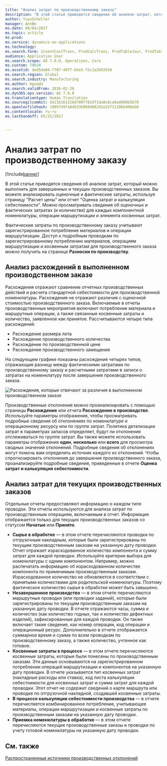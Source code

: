 ```yaml
---
title: "Анализ затрат по производственному заказу"
description: "В этой статье приводятся сведения об анализе затрат, который можно выполнить для завершенных и текущих производственных заказов. Вы можете анализировать оценочные и фактические затраты, используя страницу &quot;Расчет цены&quot; или отчет &quot;Оценка затрат и калькуляция себестоимости&quot;. Можно просматривать сведения об оценочных и фактических затратах (и количестве) для каждых компонентной номенклатуры, операции маршрутизации и элемента косвенных затрат."
author: YuyuScheller
manager: AnnBe
ms.date: 04/04/2017
ms.topic: article
ms.prod: 
ms.service: dynamics-ax-applications
ms.technology: 
ms.search.form: InventCostTrans, ProdCalcTrans, ProdTableJour, ProdTableListPage
audience: Application User
ms.search.scope: AX 7.0.0, Operations, Core
ms.custom: 79634
ms.assetid: ded5da04-f787-49f7-b5e5-75c2a2b92930
ms.search.region: Global
ms.search.industry: Manufacturing
ms.author: mguada
ms.search.validFrom: 2016-02-28
ms.dyn365.ops.version: AX 7.0.0
ms.translationtype: Human Translation
ms.sourcegitcommit: d421b161216d700f7819f1da8c0ca8ad089b5670
ms.openlocfilehash: 1905749fa8db33b960d082d1e22f11206b400eb0
ms.contentlocale: ru-ru
ms.lasthandoff: 05/25/2017


---
```


# <a name="production-order-cost-analysis"></a>Анализ затрат по производственному заказу

[!include[banner](../includes/banner.md)]


В этой статье приводятся сведения об анализе затрат, который можно выполнить для завершенных и текущих производственных заказов. Вы можете анализировать оценочные и фактические затраты, используя страницу "Расчет цены" или отчет "Оценка затрат и калькуляция себестоимости". Можно просматривать сведения об оценочных и фактических затратах (и количестве) для каждых компонентной номенклатуры, операции маршрутизации и элемента косвенных затрат.

Фактические затраты по производственному заказу учитывают зарегистрированное потребление материалов и операции маршрутизации. Доступ к подробным проводкам по зарегистрированному потреблению материалов, операциям маршрутизации и косвенным затратам для производственного заказа можно получить на странице **Разноски по производству**.

## <a name="variance-analysis-for-a-completed-production-order"></a>Анализ расхождений в выполненном производственном заказе
Расхождения отражают сравнение отчетных производственных действий и расчета стандартной себестоимости для производственной номенклатуры. Расхождения не отражают различия с оценочной стоимостью производственного заказа. Включаемые в отчеты производственные мероприятия включают потребление материала и маршрутные операции, а также связанные косвенные затраты и количество, заявленное как принятое. Рассчитываются четыре типа расхождений:

-   Расхождение размера лота
-   Расхождение производственного количества
-   Расхождение по производственной цене
-   Расхождение производственного замещения

На следующем графике показаны расхождения четырех типов, отражающие разницу между фактическими затратами по производственному заказу и расчетными затратами в записи о затратах на номенклатуру после завершения производственного заказа. 

![Расхождения, которые отвечают за различия в выполненном производственном заказе](./media/control.jpg) 

Производственные отклонения можно проанализировать с помощью страницы **Расхождение** или отчета **Расхождение в производстве**. Используйте параметры отображения, чтобы просматривать подробные сведения об отклонениях по номенклатуре и операционному ресурсу или по группе затрат. Политика детализации затрат в параметрах запасов определяет, будут ли отклонения отслеживаться по группе затрат. Вы также можете использовать параметры отображения **один**, **несколько** или **всего** для просмотра сводных значений отклонений. Подробные сведения об отклонениях могут помочь вам определить источник каждого из отклонений. Чтобы спрогнозировать отклонения до завершения производственного заказа, проанализируйте подробные сведения, приведенные в отчете **Оценка затрат и калькуляция себестоимости**.

## <a name="cost-analysis-for-current-production-orders"></a>Анализ затрат для текущих производственных заказов
Отдельные отчеты предоставляют информацию о каждом типе проводок. Эти отчеты используются для анализа затрат по производственным операциям, включаемым в отчет. Информация отображается только для текущих производственных заказов со статусом **Начатые** или **Принято**.

-   **Сырье в обработке** — в этом отчете перечисляются проводки по отгрузочным накладным, которые были зарегистрированы по текущим производственным заказам на указанную дату проводки. Отчет отражает израсходованное количество компонента и сумму затрат для каждой проводки. Используйте критерии выбора для номенклатуры с одним компонентом. Например, можно распечатать информацию об израсходованном количестве компонента по применимым производственным заказам. Израсходованное количество не обновляется в соответствии с принятыми количествами для родительской номенклатуры. Поэтому фактическое количество сырья в обработке может быть завышено.
-   **Незавершенное производство** — в этом отчете перечисляются маршрутные проводки (или проводки заданий), которые были зарегистрированы по текущим производственным заказам на указанную дату проводки. В отчете отражаются часы, сумма и количество (как количество годных, так и количество дефектных изделий), зафиксированные для каждой проводки. Он также включает такие сведения, как номер операции, код операции и операционный ресурс. Дополнительно в отчете отображается суммарное время и сумма по всем проводкам по производственному заказу, а также количество, учтенное как готовое.
-   **Косвенные затраты в процессе** — в этом отчете перечисляются косвенные затраты, которые были понесены по производственным заказам. Эти данные основываются на зарегистрированном потреблении операций маршрутизации и компонентов на указанную дату проводки. В отчете указывается тип косвенных затрат (накладные расходы или ставка), код листа калькуляции себестоимости для косвенных затрат и сумма затрат для каждой проводки. Этот отчет не содержит сведений о карте маршрута или проводке по отгрузочной накладной, создавшей косвенные затраты.
-   **В процессе калькуляции себестоимости производства** — в отчете перечисляется комбинированное потребление, учитывающее материалы, операции маршрутизации и косвенные затраты по производственным заказам на указанную дату проводки.
-   **Приемка номенклатуры в обработке** — в этом отчете перечисляются текущие производственные заказы и проводки по учету готовой номенклатуры на указанную дату проводки.


<a name="see-also"></a>См. также
--------

[Распространенные источники производственных отклонений](common-sources-of-production-variances.md)




